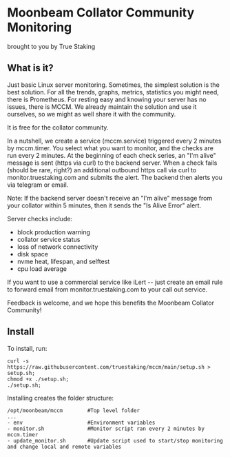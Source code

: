 # Moonbeam Collator Community Monitoring
brought to you by True Staking

## What is it?

Just basic Linux server monitoring. Sometimes, the simplest solution is the best solution. For all the trends, graphs, metrics, statistics you might need, there is Prometheus. For resting easy and knowing your server has no issues, there is MCCM. We already maintain the solution and use it ourselves, so we might as well share it with the community.

It is free for the collator community. 

In a nutshell, we create a service (mccm.service) triggered every 2 minutes by mccm.timer. You select what you want to monitor, and the checks are run every 2 minutes. At the beginning of each check series, an "I'm alive" message is sent (https via curl) to the backend server. When a check fails (should be rare, right?) an additional outbound https call via curl to monitor.truestaking.com and submits the alert. The backend then alerts you via telegram or email.

Note: If the backend server doesn't receive an "I'm alive" message from your collator within 5 minutes, then it sends the "Is Alive Error" alert.

Server checks include:
- block production warning
- collator service status
- loss of network connectivity
- disk space
- nvme heat, lifespan, and selftest
- cpu load average

If you want to use a commercial service like iLert -- just create an email rule to forward email from monitor.truestaking.com to your call out service.

Feedback is welcome, and we hope this benefits the Moonbeam Collator Community!

## Install 

To install, run:
```
curl -s https://raw.githubusercontent.com/truestaking/mccm/main/setup.sh > setup.sh;
chmod +x ./setup.sh;
./setup.sh;
```

Installing creates the folder structure:
```
/opt/moonbeam/mccm        #Top level folder
...
- env                     #Environment variables
- monitor.sh              #Monitor script ran every 2 minutes by mccm.timer
- update_monitor.sh       #Update script used to start/stop monitoring and change local and remote variables 
```
